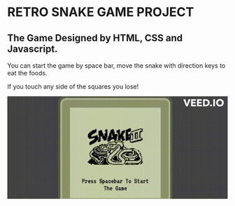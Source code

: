 <h1>RETRO SNAKE GAME PROJECT </h1>

<h2>The Game Designed by HTML, CSS and Javascript.</h2>

You can start the game by space bar, move the snake with direction keys to eat the foods.

If you touch any side of the squares you lose!

![](video.gif)

